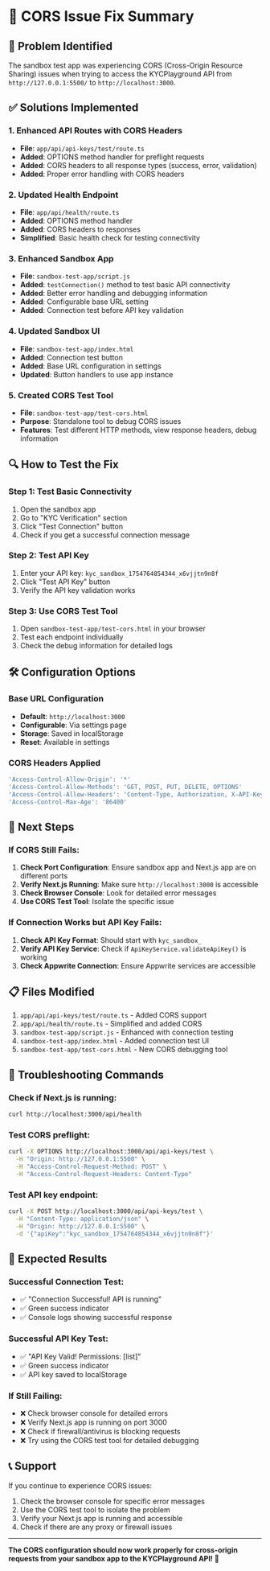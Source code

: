 # 🔧 CORS Issue Fix Summary

## 🚨 Problem Identified
The sandbox test app was experiencing CORS (Cross-Origin Resource Sharing) issues when trying to access the KYCPlayground API from `http://127.0.0.1:5500/` to `http://localhost:3000`.

## ✅ Solutions Implemented

### 1. **Enhanced API Routes with CORS Headers**
- **File**: `app/api/api-keys/test/route.ts`
- **Added**: OPTIONS method handler for preflight requests
- **Added**: CORS headers to all response types (success, error, validation)
- **Added**: Proper error handling with CORS headers

### 2. **Updated Health Endpoint**
- **File**: `app/api/health/route.ts`
- **Added**: OPTIONS method handler
- **Added**: CORS headers to responses
- **Simplified**: Basic health check for testing connectivity

### 3. **Enhanced Sandbox App**
- **File**: `sandbox-test-app/script.js`
- **Added**: `testConnection()` method to test basic API connectivity
- **Added**: Better error handling and debugging information
- **Added**: Configurable base URL setting
- **Added**: Connection test before API key validation

### 4. **Updated Sandbox UI**
- **File**: `sandbox-test-app/index.html`
- **Added**: Connection test button
- **Added**: Base URL configuration in settings
- **Updated**: Button handlers to use app instance

### 5. **Created CORS Test Tool**
- **File**: `sandbox-test-app/test-cors.html`
- **Purpose**: Standalone tool to debug CORS issues
- **Features**: Test different HTTP methods, view response headers, debug information

## 🔍 How to Test the Fix

### **Step 1: Test Basic Connectivity**
1. Open the sandbox app
2. Go to "KYC Verification" section
3. Click "Test Connection" button
4. Check if you get a successful connection message

### **Step 2: Test API Key**
1. Enter your API key: `kyc_sandbox_1754764854344_x6vjjtn9n8f`
2. Click "Test API Key" button
3. Verify the API key validation works

### **Step 3: Use CORS Test Tool**
1. Open `sandbox-test-app/test-cors.html` in your browser
2. Test each endpoint individually
3. Check the debug information for detailed logs

## 🛠️ Configuration Options

### **Base URL Configuration**
- **Default**: `http://localhost:3000`
- **Configurable**: Via settings page
- **Storage**: Saved in localStorage
- **Reset**: Available in settings

### **CORS Headers Applied**
```javascript
'Access-Control-Allow-Origin': '*'
'Access-Control-Allow-Methods': 'GET, POST, PUT, DELETE, OPTIONS'
'Access-Control-Allow-Headers': 'Content-Type, Authorization, X-API-Key'
'Access-Control-Max-Age': '86400'
```

## 🚀 Next Steps

### **If CORS Still Fails:**
1. **Check Port Configuration**: Ensure sandbox app and Next.js app are on different ports
2. **Verify Next.js Running**: Make sure `http://localhost:3000` is accessible
3. **Check Browser Console**: Look for detailed error messages
4. **Use CORS Test Tool**: Isolate the specific issue

### **If Connection Works but API Key Fails:**
1. **Check API Key Format**: Should start with `kyc_sandbox_`
2. **Verify API Key Service**: Check if `ApiKeyService.validateApiKey()` is working
3. **Check Appwrite Connection**: Ensure Appwrite services are accessible

## 📋 Files Modified

1. `app/api/api-keys/test/route.ts` - Added CORS support
2. `app/api/health/route.ts` - Simplified and added CORS
3. `sandbox-test-app/script.js` - Enhanced with connection testing
4. `sandbox-test-app/index.html` - Added connection test UI
5. `sandbox-test-app/test-cors.html` - New CORS debugging tool

## 🔧 Troubleshooting Commands

### **Check if Next.js is running:**
```bash
curl http://localhost:3000/api/health
```

### **Test CORS preflight:**
```bash
curl -X OPTIONS http://localhost:3000/api/api-keys/test \
  -H "Origin: http://127.0.0.1:5500" \
  -H "Access-Control-Request-Method: POST" \
  -H "Access-Control-Request-Headers: Content-Type"
```

### **Test API key endpoint:**
```bash
curl -X POST http://localhost:3000/api/api-keys/test \
  -H "Content-Type: application/json" \
  -H "Origin: http://127.0.0.1:5500" \
  -d '{"apiKey":"kyc_sandbox_1754764854344_x6vjjtn9n8f"}'
```

## 🎯 Expected Results

### **Successful Connection Test:**
- ✅ "Connection Successful! API is running"
- ✅ Green success indicator
- ✅ Console logs showing successful response

### **Successful API Key Test:**
- ✅ "API Key Valid! Permissions: [list]"
- ✅ Green success indicator
- ✅ API key saved to localStorage

### **If Still Failing:**
- ❌ Check browser console for detailed errors
- ❌ Verify Next.js app is running on port 3000
- ❌ Check if firewall/antivirus is blocking requests
- ❌ Try using the CORS test tool for detailed debugging

## 📞 Support

If you continue to experience CORS issues:
1. Check the browser console for specific error messages
2. Use the CORS test tool to isolate the problem
3. Verify your Next.js app is running and accessible
4. Check if there are any proxy or firewall issues

---

**The CORS configuration should now work properly for cross-origin requests from your sandbox app to the KYCPlayground API! 🚀** 